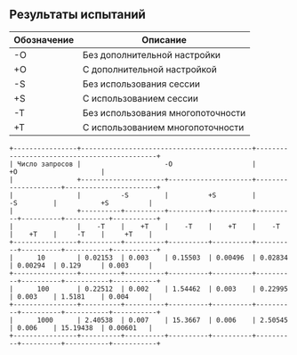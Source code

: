 ## Результаты испытаний

| Обозначение | Описание                          |
|-------------|-----------------------------------|
| -O          | Без дополнительной настройки      |
| +O          | С дополнительной настройкой       |
| -S          | Без использования сессии          |
| +S          | С использованием сессии           |
| -T          | Без использования многопоточности |
| +T          | С использованием многопоточности  |


```text
+----------------+-------------------------------------------+---------------------------------------------+
| Число запросов |                     -O                    |                      +O                     |
|                +---------------------+---------------------+---------------------+-----------------------+
|                |          -S         |          +S         |          -S         |           +S          |
|                +----------+----------+----------+----------+----------+----------+-----------+-----------+
|                |    -T    |    +T    |    -T    |    +T    |    -T    |    +T    |     -T    |     +T    |
+----------------+----------+----------+----------+----------+----------+----------+-----------+-----------+
|      10        | 0.02153  | 0.003    | 0.15503  | 0.00496  | 0.02834  | 0.00294  | 0.129     | 0.003     |
+----------------+----------+----------+----------+----------+----------+----------+-----------+-----------+
|      100       | 0.22512  | 0.002    | 1.54462  | 0.003    | 0.22995  | 0.003    | 1.5181    | 0.004     |
+----------------+----------+----------+----------+----------+----------+----------+-----------+-----------+
|      1000      | 2.40538  | 0.007    | 15.3667  | 0.006    | 2.50545  | 0.006    | 15.19438  | 0.00601   |
+----------------+----------+----------+----------+----------+----------+----------+-----------+-----------+
```
